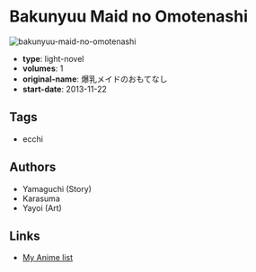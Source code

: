 # Bakunyuu Maid no Omotenashi

![bakunyuu-maid-no-omotenashi](https://cdn.myanimelist.net/images/manga/1/169722.jpg)

-   **type**: light-novel
-   **volumes**: 1
-   **original-name**: 爆乳メイドのおもてなし
-   **start-date**: 2013-11-22

## Tags

-   ecchi

## Authors

-   Yamaguchi (Story)
-   Karasuma
-   Yayoi (Art)

## Links

-   [My Anime list](https://myanimelist.net/manga/83437/Bakunyuu_Maid_no_Omotenashi)
